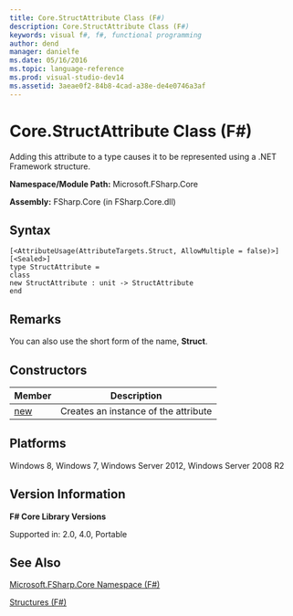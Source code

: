 ```yaml
---
title: Core.StructAttribute Class (F#)
description: Core.StructAttribute Class (F#)
keywords: visual f#, f#, functional programming
author: dend
manager: danielfe
ms.date: 05/16/2016
ms.topic: language-reference
ms.prod: visual-studio-dev14
ms.assetid: 3aeae0f2-84b8-4cad-a38e-de4e0746a3af 
---
```


# Core.StructAttribute Class (F#)

Adding this attribute to a type causes it to be represented using a .NET Framework structure.

**Namespace/Module Path:** Microsoft.FSharp.Core

**Assembly:** FSharp.Core (in FSharp.Core.dll)


## Syntax

```
[<AttributeUsage(AttributeTargets.Struct, AllowMultiple = false)>]
[<Sealed>]
type StructAttribute =
class
new StructAttribute : unit -> StructAttribute
end
```

## Remarks
You can also use the short form of the name, **Struct**.


## Constructors


|Member|Description|
|------|-----------|
|[new](https://msdn.microsoft.com/library/2122d591-eb68-4d21-a21c-d538a05eeff7)|Creates an instance of the attribute|

## Platforms
Windows 8, Windows 7, Windows Server 2012, Windows Server 2008 R2


## Version Information
**F# Core Library Versions**

Supported in: 2.0, 4.0, Portable




## See Also
[Microsoft.FSharp.Core Namespace &#40;F&#35;&#41;](Microsoft.FSharp.Core-Namespace-%5BFSharp%5D.md)

[Structures &#40;F&#35;&#41;](Structures-%5BFSharp%5D.md)

